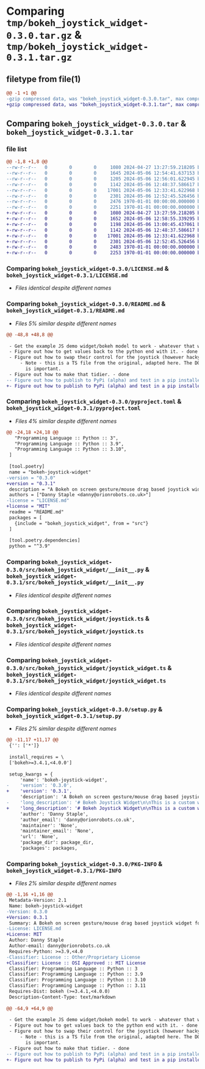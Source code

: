 # Comparing `tmp/bokeh_joystick_widget-0.3.0.tar.gz` & `tmp/bokeh_joystick_widget-0.3.1.tar.gz`

## filetype from file(1)

```diff
@@ -1 +1 @@
-gzip compressed data, was "bokeh_joystick_widget-0.3.0.tar", max compression
+gzip compressed data, was "bokeh_joystick_widget-0.3.1.tar", max compression
```

## Comparing `bokeh_joystick_widget-0.3.0.tar` & `bokeh_joystick_widget-0.3.1.tar`

### file list

```diff
@@ -1,8 +1,8 @@
--rw-r--r--   0        0        0     1080 2024-04-27 13:27:59.218205 bokeh_joystick_widget-0.3.0/LICENSE.md
--rw-r--r--   0        0        0     1645 2024-05-06 12:54:41.637153 bokeh_joystick_widget-0.3.0/README.md
--rw-r--r--   0        0        0     1205 2024-05-06 12:56:01.622945 bokeh_joystick_widget-0.3.0/pyproject.toml
--rw-r--r--   0        0        0     1142 2024-05-06 12:48:37.586617 bokeh_joystick_widget-0.3.0/src/bokeh_joystick_widget/__init__.py
--rw-r--r--   0        0        0    17001 2024-05-06 12:33:41.622968 bokeh_joystick_widget-0.3.0/src/bokeh_joystick_widget/joystick.ts
--rw-r--r--   0        0        0     2301 2024-05-06 12:52:45.526456 bokeh_joystick_widget-0.3.0/src/bokeh_joystick_widget/joystick_widget.ts
--rw-r--r--   0        0        0     2476 1970-01-01 00:00:00.000000 bokeh_joystick_widget-0.3.0/setup.py
--rw-r--r--   0        0        0     2251 1970-01-01 00:00:00.000000 bokeh_joystick_widget-0.3.0/PKG-INFO
+-rw-r--r--   0        0        0     1080 2024-04-27 13:27:59.218205 bokeh_joystick_widget-0.3.1/LICENSE.md
+-rw-r--r--   0        0        0     1652 2024-05-06 12:58:55.339295 bokeh_joystick_widget-0.3.1/README.md
+-rw-r--r--   0        0        0     1198 2024-05-06 13:00:45.437061 bokeh_joystick_widget-0.3.1/pyproject.toml
+-rw-r--r--   0        0        0     1142 2024-05-06 12:48:37.586617 bokeh_joystick_widget-0.3.1/src/bokeh_joystick_widget/__init__.py
+-rw-r--r--   0        0        0    17001 2024-05-06 12:33:41.622968 bokeh_joystick_widget-0.3.1/src/bokeh_joystick_widget/joystick.ts
+-rw-r--r--   0        0        0     2301 2024-05-06 12:52:45.526456 bokeh_joystick_widget-0.3.1/src/bokeh_joystick_widget/joystick_widget.ts
+-rw-r--r--   0        0        0     2483 1970-01-01 00:00:00.000000 bokeh_joystick_widget-0.3.1/setup.py
+-rw-r--r--   0        0        0     2253 1970-01-01 00:00:00.000000 bokeh_joystick_widget-0.3.1/PKG-INFO
```

### Comparing `bokeh_joystick_widget-0.3.0/LICENSE.md` & `bokeh_joystick_widget-0.3.1/LICENSE.md`

 * *Files identical despite different names*

### Comparing `bokeh_joystick_widget-0.3.0/README.md` & `bokeh_joystick_widget-0.3.1/README.md`

 * *Files 5% similar despite different names*

```diff
@@ -48,8 +48,8 @@
 
 - Get the example JS demo widget/bokeh model to work - whatever that widget is. - done
 - Figure out how to get values back to the python end with it. - done
 - Figure out how to swap their control for the joystick (however hacky) - done
     - Note - this is a TS file from the original, adapted here. The DOM element change
       is important.
 - Figure out how to make that tidier. - done
-- Figure out how to publish to PyPi (alpha) and test in a pip installed test.
+- Figure out how to publish to PyPi (alpha) and test in a pip installed test. - done
```

### Comparing `bokeh_joystick_widget-0.3.0/pyproject.toml` & `bokeh_joystick_widget-0.3.1/pyproject.toml`

 * *Files 4% similar despite different names*

```diff
@@ -24,18 +24,18 @@
   "Programming Language :: Python :: 3",
   "Programming Language :: Python :: 3.9",
   "Programming Language :: Python :: 3.10",
 ]
 
 [tool.poetry]
 name = "bokeh-joystick-widget"
-version = "0.3.0"
+version = "0.3.1"
 description = "A Bokeh on screen gesture/mouse drag based joystick widget for use in a dashboard with controls"
 authors = ["Danny Staple <danny@orionrobots.co.uk>"]
-license = "LICENSE.md"
+license = "MIT"
 readme = "README.md"
 packages = [
   {include = "bokeh_joystick_widget", from = "src"}
 ]
 
 [tool.poetry.dependencies]
 python = "^3.9"
```

### Comparing `bokeh_joystick_widget-0.3.0/src/bokeh_joystick_widget/__init__.py` & `bokeh_joystick_widget-0.3.1/src/bokeh_joystick_widget/__init__.py`

 * *Files identical despite different names*

### Comparing `bokeh_joystick_widget-0.3.0/src/bokeh_joystick_widget/joystick.ts` & `bokeh_joystick_widget-0.3.1/src/bokeh_joystick_widget/joystick.ts`

 * *Files identical despite different names*

### Comparing `bokeh_joystick_widget-0.3.0/src/bokeh_joystick_widget/joystick_widget.ts` & `bokeh_joystick_widget-0.3.1/src/bokeh_joystick_widget/joystick_widget.ts`

 * *Files identical despite different names*

### Comparing `bokeh_joystick_widget-0.3.0/setup.py` & `bokeh_joystick_widget-0.3.1/setup.py`

 * *Files 2% similar despite different names*

```diff
@@ -11,17 +11,17 @@
 {'': ['*']}
 
 install_requires = \
 ['bokeh>=3.4.1,<4.0.0']
 
 setup_kwargs = {
     'name': 'bokeh-joystick-widget',
-    'version': '0.3.0',
+    'version': '0.3.1',
     'description': 'A Bokeh on screen gesture/mouse drag based joystick widget for use in a dashboard with controls',
-    'long_description': '# Bokeh Joystick Widget\n\nThis is a custom widget for the Python Bokeh library that allows you to control a joystick via mouse drags or touch gestures.\n\nThe widget has x and y properties that are updated as the joystick is moved. The x and y properties are in the range -100 to 100.\n\nThe widget is derived from <https://github.com/bobboteck/JoyStick/>.\n\n## Setup\n\nInstall with pip:\n\n```bash\npip install bokeh-joystick-widget\n```\n\nOr poetry:\n\n```bash\npoetry add bokeh-joystick-widget\n```\n\n## Usage\n\nIn your bokeh app, you can use the joystick widget like this:\n\n```python\nfrom bokeh_joystick_widget import JoystickWidget\n:\n# some plot\n:\njoystick = JoystickWidget()\njoystick.on_change("position", lambda attr, old, new: print(f\'x: {new["x"]}, y: {new["y"]}\'))\n:\n:\nshow(column(joystick, plot))\n```\n\n## Examples\n\nThere are 3 examples:\n\n- examples/static_joystick_example.py - show a column with a plot and the joystick, then exit.\n- examples/console_joystick_example.py - show a plot and the joystick in a bokeh server app. Callbacks from the front end drive console logs of the joystick position.\n- examples/bigger_joystick.py - Scale the size of the rendered joystick.\n\n## Roadmap\n\n- Get the example JS demo widget/bokeh model to work - whatever that widget is. - done\n- Figure out how to get values back to the python end with it. - done\n- Figure out how to swap their control for the joystick (however hacky) - done\n    - Note - this is a TS file from the original, adapted here. The DOM element change\n      is important.\n- Figure out how to make that tidier. - done\n- Figure out how to publish to PyPi (alpha) and test in a pip installed test.\n',
+    'long_description': '# Bokeh Joystick Widget\n\nThis is a custom widget for the Python Bokeh library that allows you to control a joystick via mouse drags or touch gestures.\n\nThe widget has x and y properties that are updated as the joystick is moved. The x and y properties are in the range -100 to 100.\n\nThe widget is derived from <https://github.com/bobboteck/JoyStick/>.\n\n## Setup\n\nInstall with pip:\n\n```bash\npip install bokeh-joystick-widget\n```\n\nOr poetry:\n\n```bash\npoetry add bokeh-joystick-widget\n```\n\n## Usage\n\nIn your bokeh app, you can use the joystick widget like this:\n\n```python\nfrom bokeh_joystick_widget import JoystickWidget\n:\n# some plot\n:\njoystick = JoystickWidget()\njoystick.on_change("position", lambda attr, old, new: print(f\'x: {new["x"]}, y: {new["y"]}\'))\n:\n:\nshow(column(joystick, plot))\n```\n\n## Examples\n\nThere are 3 examples:\n\n- examples/static_joystick_example.py - show a column with a plot and the joystick, then exit.\n- examples/console_joystick_example.py - show a plot and the joystick in a bokeh server app. Callbacks from the front end drive console logs of the joystick position.\n- examples/bigger_joystick.py - Scale the size of the rendered joystick.\n\n## Roadmap\n\n- Get the example JS demo widget/bokeh model to work - whatever that widget is. - done\n- Figure out how to get values back to the python end with it. - done\n- Figure out how to swap their control for the joystick (however hacky) - done\n    - Note - this is a TS file from the original, adapted here. The DOM element change\n      is important.\n- Figure out how to make that tidier. - done\n- Figure out how to publish to PyPi (alpha) and test in a pip installed test. - done\n',
     'author': 'Danny Staple',
     'author_email': 'danny@orionrobots.co.uk',
     'maintainer': 'None',
     'maintainer_email': 'None',
     'url': 'None',
     'package_dir': package_dir,
     'packages': packages,
```

### Comparing `bokeh_joystick_widget-0.3.0/PKG-INFO` & `bokeh_joystick_widget-0.3.1/PKG-INFO`

 * *Files 2% similar despite different names*

```diff
@@ -1,16 +1,16 @@
 Metadata-Version: 2.1
 Name: bokeh-joystick-widget
-Version: 0.3.0
+Version: 0.3.1
 Summary: A Bokeh on screen gesture/mouse drag based joystick widget for use in a dashboard with controls
-License: LICENSE.md
+License: MIT
 Author: Danny Staple
 Author-email: danny@orionrobots.co.uk
 Requires-Python: >=3.9,<4.0
-Classifier: License :: Other/Proprietary License
+Classifier: License :: OSI Approved :: MIT License
 Classifier: Programming Language :: Python :: 3
 Classifier: Programming Language :: Python :: 3.9
 Classifier: Programming Language :: Python :: 3.10
 Classifier: Programming Language :: Python :: 3.11
 Requires-Dist: bokeh (>=3.4.1,<4.0.0)
 Description-Content-Type: text/markdown
 
@@ -64,9 +64,9 @@
 
 - Get the example JS demo widget/bokeh model to work - whatever that widget is. - done
 - Figure out how to get values back to the python end with it. - done
 - Figure out how to swap their control for the joystick (however hacky) - done
     - Note - this is a TS file from the original, adapted here. The DOM element change
       is important.
 - Figure out how to make that tidier. - done
-- Figure out how to publish to PyPi (alpha) and test in a pip installed test.
+- Figure out how to publish to PyPi (alpha) and test in a pip installed test. - done
```

